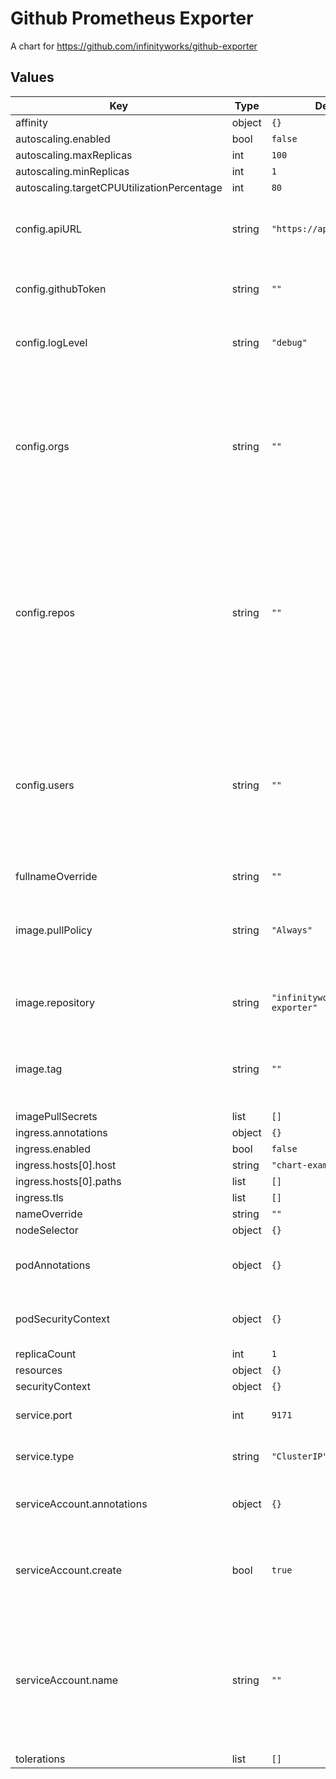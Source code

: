 # Github Prometheus Exporter

A chart for https://github.com/infinityworks/github-exporter

## Values

| Key | Type | Default | Description |
|-----|------|---------|-------------|
| affinity | object | `{}` |  |
| autoscaling.enabled | bool | `false` |  |
| autoscaling.maxReplicas | int | `100` |  |
| autoscaling.minReplicas | int | `1` |  |
| autoscaling.targetCPUUtilizationPercentage | int | `80` |  |
| config.apiURL | string | `"https://api.github.com"` | Github API URL, shouldn't need to change this. |
| config.githubToken | string | `""` | A github token to be kept in environment |
| config.logLevel | string | `"debug"` | The level of logging the exporter will run with |
| config.orgs | string | `""` | Env ORGS. If supplied, the exporter will enumerate all repositories for that organization. Expected in the format "org1, org2". |
| config.repos | string | `""` | Env REPOS. If supplied, The repos you wish to monitor, expected in the format "user/repo1, user/repo2". Can be across different Github users/orgs. |
| config.users | string | `""` | Env USERS. If supplied, the exporter will enumerate all repositories for that users. Expected in the format "user1, user2" |
| fullnameOverride | string | `""` |  |
| image.pullPolicy | string | `"Always"` | The image pull policy. Strongly recommend not changing this |
| image.repository | string | `"infinityworks/github-exporter"` | Where to find the docker image |
| image.tag | string | `""` | Overrides the image tag whose default is the chart appVersion |
| imagePullSecrets | list | `[]` |  |
| ingress.annotations | object | `{}` |  |
| ingress.enabled | bool | `false` |  |
| ingress.hosts[0].host | string | `"chart-example.local"` |  |
| ingress.hosts[0].paths | list | `[]` |  |
| ingress.tls | list | `[]` |  |
| nameOverride | string | `""` |  |
| nodeSelector | object | `{}` |  |
| podAnnotations | object | `{}` | A map of annotations to add to the pod |
| podSecurityContext | object | `{}` | A pod security context to add |
| replicaCount | int | `1` |  |
| resources | object | `{}` |  |
| securityContext | object | `{}` |  |
| service.port | int | `9171` | The port that the service will listen on |
| service.type | string | `"ClusterIP"` | The type of service to expose |
| serviceAccount.annotations | object | `{}` | Annotations to add to the service account |
| serviceAccount.create | bool | `true` | Specifies whether a service account should be created |
| serviceAccount.name | string | `""` | The name of the service account to use. If not set and create is true, a name is generated using the fullname template |
| tolerations | list | `[]` |  |
